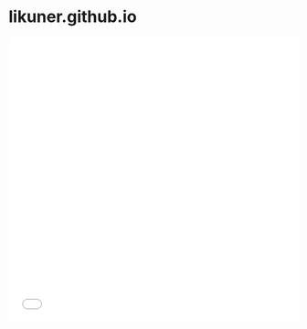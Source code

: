 # likuner.github.io
<iframe height=498 width=510 src="docs/demo/media/VanillaTwilight.mp4" frameborder=0 allowfullscreen></iframe>
